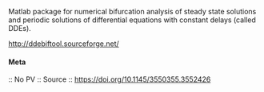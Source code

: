 Matlab package for numerical bifurcation analysis of steady state solutions and periodic solutions of differential equations with constant delays (called DDEs).

http://ddebiftool.sourceforge.net/

#### Meta
:: No PV
:: Source :: https://doi.org/10.1145/3550355.3552426
